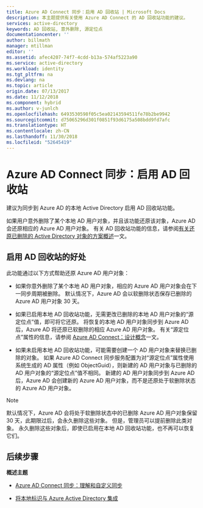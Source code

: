 ```yaml
---
title: Azure AD Connect 同步：启用 AD 回收站 | Microsoft Docs
description: 本主题提供有关使用 Azure AD Connect 的 AD 回收站功能的建议。
services: active-directory
keywords: AD 回收站, 意外删除, 源定位点
documentationcenter: ''
author: billmath
manager: mtillman
editor: ''
ms.assetid: afec4207-74f7-4cdd-b13a-574af5223a90
ms.service: active-directory
ms.workload: identity
ms.tgt_pltfrm: na
ms.devlang: na
ms.topic: article
origin.date: 07/13/2017
ms.date: 11/12/2018
ms.component: hybrid
ms.author: v-junlch
ms.openlocfilehash: 6493530598f05c5ea02143594511fe78b2be9942
ms.sourcegitcommit: d75065296d301f0851f93d6175a508bdd9fd7afc
ms.translationtype: HT
ms.contentlocale: zh-CN
ms.lasthandoff: 11/30/2018
ms.locfileid: "52645419"
---
```

# <a name="azure-ad-connect-sync-enable-ad-recycle-bin"></a>Azure AD Connect 同步：启用 AD 回收站
建议为同步到 Azure AD 的本地 Active Directory 启用 AD 回收站功能。 

如果用户意外删除了某个本地 AD 用户对象，并且该功能还原该对象，Azure AD 会还原相应的 Azure AD 用户对象。  有关 AD 回收站功能的信息，请参阅[有关还原已删除的 Active Directory 对象的方案概述](https://technet.microsoft.com/library/dd379542.aspx)一文。

## <a name="benefits-of-enabling-the-ad-recycle-bin"></a>启用 AD 回收站的好处
此功能通过以下方式帮助还原 Azure AD 用户对象：

- 如果你意外删除了某个本地 AD 用户对象，相应的 Azure AD 用户对象会在下一同步周期被删除。 默认情况下，Azure AD 会以软删除状态保存已删除的 Azure AD 用户对象 30 天。

- 如果已启用本地 AD 回收站功能，无需更改已删除的本地 AD 用户对象的“源定位点”值，即可将它还原。 将恢复的本地 AD 用户对象同步到 Azure AD 后，Azure AD 将还原已软删除的相应 Azure AD 用户对象。 有关“源定位点”属性的信息，请参阅 [Azure AD Connect：设计概念](/active-directory/connect/active-directory-aadconnect-design-concepts#sourceanchor)一文。

- 如果未启用本地 AD 回收站功能，可能需要创建一个 AD 用户对象来替换已删除的对象。 如果 Azure AD Connect 同步服务配置为对“源定位点”属性使用系统生成的 AD 属性（例如 ObjectGuid），则新建的 AD 用户对象与已删除的 AD 用户对象的“源定位点”值不相同。 新建的 AD 用户对象同步到 Azure AD 后，Azure AD 会创建新的 Azure AD 用户对象，而不是还原处于软删除状态的 Azure AD 用户对象。

> [!NOTE]
> 默认情况下，Azure AD 会将处于软删除状态中的已删除 Azure AD 用户对象保留 30 天，此期限过后，会永久删除这些对象。 但是，管理员可以提前删除此类对象。 永久删除这些对象后，即使已启用在本地 AD 回收站功能，也不再可以恢复它们。



## <a name="next-steps"></a>后续步骤
**概述主题**

- [Azure AD Connect 同步：理解和自定义同步](how-to-connect-sync-whatis.md)

- [将本地标识与 Azure Active Directory 集成](whatis-hybrid-identity.md)

